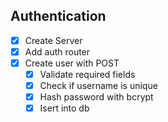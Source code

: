 ## Authentication
* [x] Create Server
* [x] Add auth router 
* [x] Create user with POST
  * [x] Validate required fields
  * [x] Check if username is unique
  * [x] Hash password with bcrypt
  * [x] Isert into db   